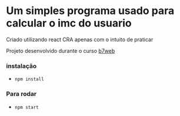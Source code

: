# Um simples programa usado para calcular o imc do usuario

Criado utilizando react CRA apenas com o intuito de praticar 

Projeto desenvolvido durante o curso [b7web](https://b7web.com.br)

### instalação

- `npm install`

### Para rodar
- `npm start`